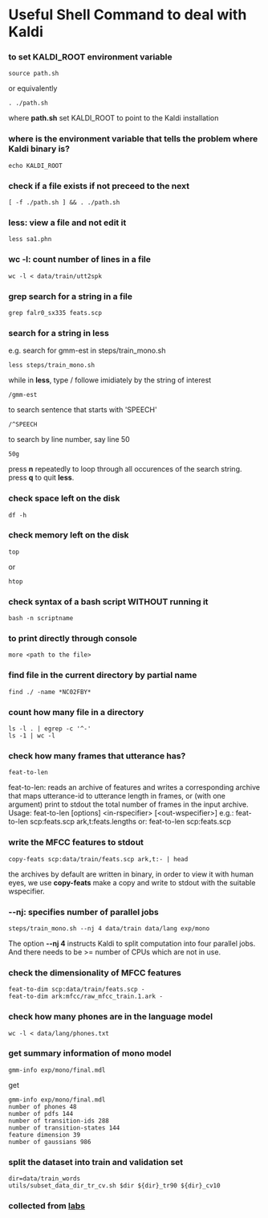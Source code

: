 # Useful Shell Command to deal with Kaldi

### to set KALDI_ROOT environment variable 
```
source path.sh
```
or equivalently
```
. ./path.sh
```
where **path.sh** set KALDI_ROOT to point to the Kaldi installation

### where is the environment variable that tells the problem where Kaldi binary is?
```
echo KALDI_ROOT
```

### check if a file exists if not preceed to the next
```
[ -f ./path.sh ] && . ./path.sh
```

### **less**: view a file and not edit it
```
less sa1.phn
```

### **wc -l**: count number of lines in a file
```
wc -l < data/train/utt2spk
```

### **grep** search for a string in a file 
```
grep falr0_sx335 feats.scp 
```

### search for a string in less
e.g. search for gmm-est in steps/train_mono.sh
```
less steps/train_mono.sh
```
while in **less**, type / followe imidiately by the string of interest
```
/gmm-est
```
to search sentence that starts with 'SPEECH'
```
/^SPEECH
```
to search by line number, say line 50 
```
50g
```

press **n** repeatedly to loop through all occurences of the search string.  
press **q** to quit **less**.   


### check space left on the disk
```
df -h
```

### check memory left on the disk
```
top 
```
or 
```
htop
```

### check syntax of a bash script WITHOUT running it
```
bash -n scriptname
```

### to print directly through console
```
more <path to the file> 
```

### find file in the current directory by partial name
```
find ./ -name *NC02FBY*
```

### count how many file in a directory
```
ls -l . | egrep -c '^-'
ls -1 | wc -l
```

### check how many frames that utterance has?
```
feat-to-len 
```
feat-to-len: reads an archive of features and writes a corresponding archive
that maps utterance-id to utterance length in frames, or (with
one argument) print to stdout the total number of frames in the
input archive.  
Usage: feat-to-len [options] \<in-rspecifier> [\<out-wspecifier>]
e.g.: feat-to-len scp:feats.scp ark,t:feats.lengths
or: feat-to-len scp:feats.scp  

### write the MFCC features to stdout 
```
copy-feats scp:data/train/feats.scp ark,t:- | head
```
the archives by default are written in binary, in order to view it with human eyes, we use **copy-feats** make a copy and write to stdout with the suitable wspecifier.   

### --nj: specifies number of parallel jobs
```
steps/train_mono.sh --nj 4 data/train data/lang exp/mono
```
The option **--nj 4** instructs Kaldi to split computation into four parallel jobs. And there needs to be >= number of CPUs which are not in use.   

### check the dimensionality of MFCC features
```
feat-to-dim scp:data/train/feats.scp -
feat-to-dim ark:mfcc/raw_mfcc_train.1.ark -
```

### check how many phones are in the language model
```
wc -l < data/lang/phones.txt
```

### get summary information of mono model 
```
gmm-info exp/mono/final.mdl
```  
get
```
gmm-info exp/mono/final.mdl 
number of phones 48
number of pdfs 144
number of transition-ids 288
number of transition-states 144
feature dimension 39
number of gaussians 986
```

### split the dataset into train and validation set
```
dir=data/train_words
utils/subset_data_dir_tr_cv.sh $dir ${dir}_tr90 ${dir}_cv10
```
### collected from [labs](https://www.inf.ed.ac.uk/teaching/courses/asr/2016-17/lab1.pdf)
